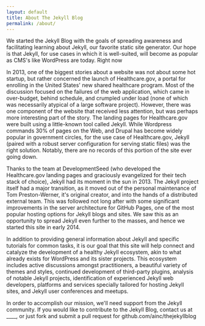 ```yaml
---
layout: default
title: About The Jekyll Blog
permalink: /about/
---
```


We started the Jekyll Blog with the goals of spreading awareness and facilitating learning about Jekyll, our favorite static site generator. Our hope is that Jekyll, for use cases in which it is well-suited, will become as popular as CMS's like WordPress are today. Right now

In 2013, one of the biggest stories about a website was not about some hot startup, but rather concerned the launch of Healthcare.gov, a portal for enrolling in the United States' new shared healthcare program. Most of the discussion focused on the failures of the web application, which came in over-budget, behind schedule, and crumpled under load (none of which was necessarily atypical of a large software project). However, there was one component of the website that received less attention, but was perhaps more interesting part of the story. The landing pages for Healthcare.gov were built using a little-known tool called Jekyll. While Wordpress commands 30% of pages on the Web, and Drupal has become widely popular in government circles, for the use case of Healthcare.gov, Jekyll (paired with a robust server configuration for serving static files) was the right solution. Notably, there are no records of this portion of the site ever going down.

Thanks to the team at DevelopmentSeed (who developed the Healthcare.gov landing pages and graciously evangelized for their tech stack of choice), Jekyll had its moment in the sun in 2013. The Jekyll project itself had a major transition, as it moved out of the personal maintenance of Tom Preston-Werner, it's original creator, and into the hands of a distributed external team. This was followed not long after with some significant improvements in the server architecture for GitHub Pages, one of the most popular hosting options for Jekyll blogs and sites. We saw this as an opportunity to spread Jekyll even further to the masses, and hence we started this site in early 2014.

In addition to providing general information about Jekyll and specific tutorials for common tasks, it is our goal that this site will help connect and catalyze the development of a healthy Jekyll ecosystem, akin to what already exists for WordPress and its sister projects. This ecosystem includes active discussions amongst practitioners, a beautiful variety of themes and styles, continued development of third-party plugins, analysis of notable Jekyll projects, identification of experienced Jekyll web developers, platforms and services specially tailored for hosting Jekyll sites, and Jekyll user conferences and meetups.

In order to accomplish our mission, we'll need support from the Jekyll community. If you would like to contribute to the Jekyll Blog, contact us at ____, or just fork and submit a pull request for github.com/ainc/thejekyllblog